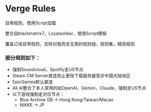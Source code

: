 # Verge Rules
自用规则，使用Script加载

整合自blackmatrix7，Loyalsoldier，使用Script模板

覆盖订阅自带规则，去除对我而言无用的规则组，规则集，精简规则

### 部分规则如下：
- 强制Soundcloud，Spotify走US节点
- Steam CM Server直连防止更改下载服务器至非中国大陆地区
- EpicGames默认直连
- All AI整合了本人常用的如OpenAI，Gemini，Claude，强制走US节点
- 以下游戏强制走对应节点：
    - Blue Archive GB -> Hong Kong/Taiwan/Macao
    - NIKKE -> JP
